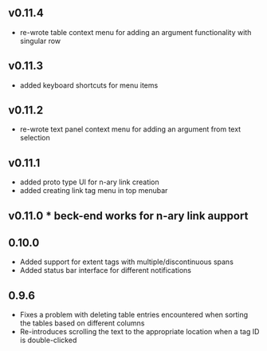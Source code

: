 ## v0.11.4  
* re-wrote table context menu for adding an argument functionality with singular row  

## v0.11.3  
* added keyboard shortcuts for menu items  

## v0.11.2  
* re-wrote text panel context menu for adding an argument from text selection  

## v0.11.1  
* added proto type UI for n-ary link creation 
* added creating link tag menu in top menubar  

## v0.11.0  * beck-end works for n-ary link aupport

## 0.10.0
* Added support for extent tags with multiple/discontinuous spans
* Added status bar interface for different notifications

## 0.9.6
* Fixes a problem with deleting table entries encountered when sorting the tables based on different columns
* Re-introduces scrolling the text to the appropriate location when a tag ID is double-clicked
